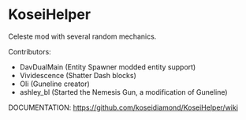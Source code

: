 # KoseiHelper
Celeste mod with several random mechanics.

Contributors:

- DavDualMain (Entity Spawner modded entity support)
- Vividescence (Shatter Dash blocks)
- Oli (Guneline creator)
- ashley_bl (Started the Nemesis Gun, a modification of Guneline)

DOCUMENTATION: https://github.com/koseidiamond/KoseiHelper/wiki

